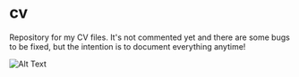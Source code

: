# cv
Repository for my CV files. It's not commented yet and there are some bugs to be fixed, but the intention is to document everything anytime!

![Alt Text](https://media3.giphy.com/media/ZvLUtG6BZkBi0/giphy.gif?cid=ecf05e4777v0t08ckb8rd3dwy973qixzbuo73bftz9gt6oom&rid=giphy.gif&ct=g)
